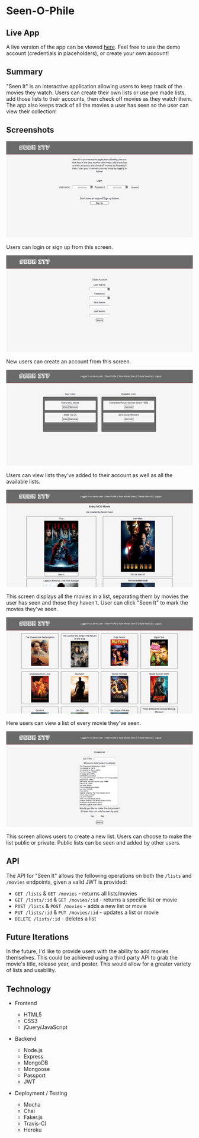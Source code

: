 # Seen-O-Phile

## Live App

A live version of the app can be viewed [here](https://seen-it-app.herokuapp.com/). Feel free to use the demo account (credentials in placeholders), or create your own account!

## Summary

"Seen It" is an interactive application allowing users to keep track of the movies they watch. Users can create their own lists or use pre made lists, add those lists to their accounts, then check off movies as they watch them. The app also keeps track of all the movies a user has seen so the user can view their collection!

## Screenshots

![Login Screen](images/seen-it-1.png "Login screen")

Users can login or sign up from this screen.

![Sign Up Screen](images/seen-it-2.png "Sign up screen")

New users can create an account from this screen.

![Profile Screen](images/seen-it-3.png "Profile screen")

Users can view lists they've added to their account as well as all the available lists.

![List Screen](images/seen-it-4.png "List screen")

This screen displays all the movies in a list, separating them by movies the user has seen and those they haven't. User can click "Seen It" to mark the movies they've seen.

![Movies Seen Screen](images/seen-it-5.png "Movies seen screen")

Here users can view a list of every movie they've seen.

![Create List Screen](images/seen-it-6.png "Create list screen")

This screen allows users to create a new list. Users can choose to make the list public or private. Public lists can be seen and added by other users.

## API

The API for "Seen It" allows the following operations on both the `/lists` and `/movies` endpoints, given a valid JWT is provided:
  * `GET /lists` & `GET /movies` - returns all lists/movies
  * `GET /lists/:id` & `GET /movies/:id` - returns a specific list or movie
  * `POST /lists` & `POST /movies` - adds a new list or movie
  * `PUT /lists/:id` & `PUT /movies/:id` - updates a list or movie
  * `DELETE /lists/:id` - deletes a list

## Future Iterations

In the future, I'd like to provide users with the ability to add movies themselves. This could be achieved using a third party API to grab the movie's title, release year, and poster. This would allow for a greater variety of lists and usability.

## Technology

* Frontend
  * HTML5
  * CSS3
  * jQuery/JavaScript

* Backend
  * Node.js
  * Express
  * MongoDB
  * Mongoose
  * Passport
  * JWT

* Deployment / Testing
  * Mocha
  * Chai
  * Faker.js
  * Travis-CI
  * Heroku
